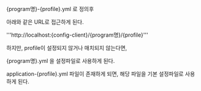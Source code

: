 
{program명}-{profile}.yml 로 정의후 

아래와 같은 URL로 접근하게 된다.

'''http://localhost:{config-client}/{program명}/{profile}'''

하지만, profile이 설정되지 않거나 매치되지 않는다면, 

{program명}.yml 을 설정파일로 사용하게 된다.

application-{profile}.yml 파일이 존재하게 되면, 해당 파일을 기본 설정파일로 사용하게 된다.

